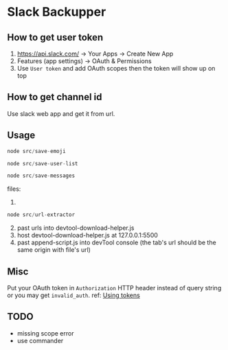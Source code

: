 # Slack Backupper

## How to get user token

1. https://api.slack.com/ -> Your Apps -> Create New App
2. Features (app settings) -> OAuth & Permissions
3. Use `User token` and add OAuth scopes then the token will show up on top

## How to get channel id

Use slack web app and get it from url.

## Usage

```js
node src/save-emoji
```

```js
node src/save-user-list
```

```js
node src/save-messages
```

files:

1.

```js
node src/url-extractor
```

2. past urls into devtool-download-helper.js
3. host devtool-download-helper.js at 127.0.0.1:5500
4. past append-script.js into devTool console (the tab's url should be the same origin with file's url)

## Misc

Put your OAuth token in `Authorization` HTTP header instead of query string or you may get `invalid_auth`. ref: [Using tokens](https://api.slack.com/authentication/oauth-v2#using)

## TODO

- missing scope error
- use commander
